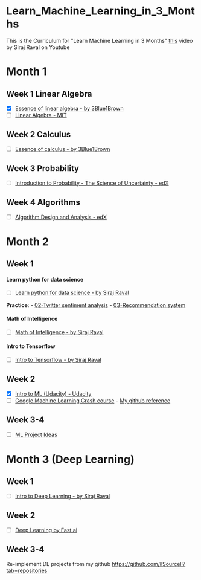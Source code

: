 # Learn_Machine_Learning_in_3_Months

This is the Curriculum for "Learn Machine Learning in 3 Months" [this](https://youtu.be/Cr6VqTRO1v0) video by Siraj Raval on Youtube 

# Month 1

## Week 1 Linear Algebra
- [X] [Essence of linear algebra - by 3Blue1Brown](https://www.youtube.com/watch?v=kjBOesZCoqc&index=1&list=PLZHQObOWTQDPD3MizzM2xVFitgF8hE_ab)
- [ ] [Linear Algebra - MIT](https://ocw.mit.edu/courses/mathematics/18-06-linear-algebra-spring-2010/)

## Week 2 Calculus
- [ ] [Essence of calculus - by 3Blue1Brown](https://www.youtube.com/playlist?list=PLZHQObOWTQDMsr9K-rj53DwVRMYO3t5Yr)

## Week 3 Probability
- [ ] [Introduction to Probability - The Science of Uncertainty - edX](https://www.edx.org/course/introduction-probability-science-mitx-6-041x-2)

## Week 4 Algorithms
- [ ] [Algorithm Design and Analysis - edX](https://www.edx.org/course/algorithm-design-analysis-pennx-sd3x)

# Month 2

## Week 1

#### Learn python for data science

- [ ] [Learn python for data science - by Siraj Raval](https://www.youtube.com/watch?v=T5pRlIbr6gg&list=PL2-dafEMk2A6QKz1mrk1uIGfHkC1zZ6UU)

__Practice__:
    - [02-Twitter sentiment analysis](./month2/week1/01-python-ds/02_twitter_sentiment_analysis.py)
    - [03-Recommendation system](./month2/week1/01-python-ds/03_recommendation_system.py)

#### Math of Intelligence
- [ ] [Math of Intelligence - by Siraj Raval](https://www.youtube.com/watch?v=xRJCOz3AfYY&list=PL2-dafEMk2A7mu0bSksCGMJEmeddU_H4D)

#### Intro to Tensorflow
- [ ] [Intro to Tensorflow - by Siraj Raval](https://www.youtube.com/watch?v=2FmcHiLCwTU&list=PL2-dafEMk2A7EEME489DsI468AB0wQsMV)

## Week 2

- [X] [Intro to ML (Udacity) - Udacity](https://eu.udacity.com/course/intro-to-machine-learning--ud120)
- [ ] [Google Machine Learning Crash course](https://developers.google.com/machine-learning/crash-course/) - [My github reference](https://github.com/tuanavu/google-ml-crash-course)

## Week 3-4

- [ ] [ML Project Ideas](https://github.com/NirantK/awesome-project-ideas)

# Month 3 (Deep Learning)

## Week 1 

- [ ] [Intro to Deep Learning - by Siraj Raval](https://www.youtube.com/watch?v=vOppzHpvTiQ&list=PL2-dafEMk2A7YdKv4XfKpfbTH5z6rEEj3)

## Week 2

- [ ] [Deep Learning by Fast.ai](http://course.fast.ai/)

## Week 3-4 
Re-implement DL projects from my github
https://github.com/llSourcell?tab=repositories
